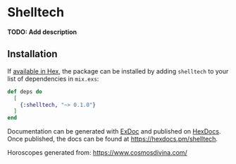 # Shelltech

**TODO: Add description**

## Installation

If [available in Hex](https://hex.pm/docs/publish), the package can be installed
by adding `shelltech` to your list of dependencies in `mix.exs`:

```elixir
def deps do
  [
    {:shelltech, "~> 0.1.0"}
  ]
end
```

Documentation can be generated with [ExDoc](https://github.com/elixir-lang/ex_doc)
and published on [HexDocs](https://hexdocs.pm). Once published, the docs can
be found at <https://hexdocs.pm/shelltech>.

Horoscopes generated from: https://www.cosmosdivina.com/


